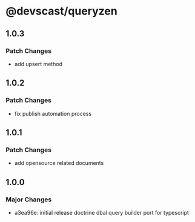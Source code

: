 # @devscast/queryzen

## 1.0.3

### Patch Changes

- add upsert method

## 1.0.2

### Patch Changes

- fix publish automation process

## 1.0.1

### Patch Changes

- add opensource related documents

## 1.0.0

### Major Changes

- a3ea96e: initial release doctrine dbal query builder port for typescript

